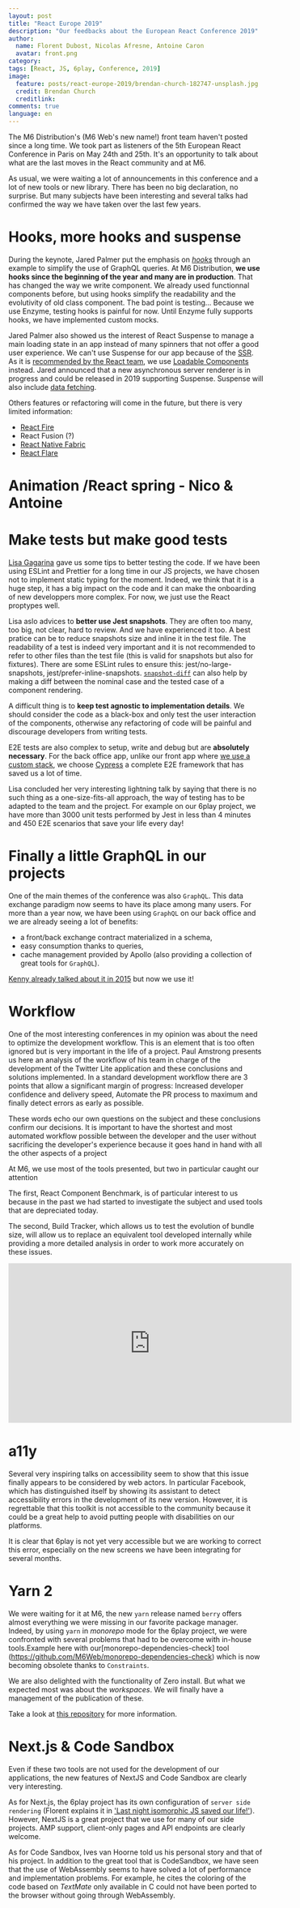 ```yaml
---
layout: post
title: "React Europe 2019"
description: "Our feedbacks about the European React Conference 2019"
author:
  name: Florent Dubost, Nicolas Afresne, Antoine Caron
  avatar: front.png
category:
tags: [React, JS, 6play, Conference, 2019]
image:
  feature: posts/react-europe-2019/brendan-church-182747-unsplash.jpg
  credit: Brendan Church
  creditlink: 
comments: true
language: en
---
```


The M6 Distribution's (M6 Web's new name!) front team haven't posted since a long time. We took part as listeners of the 5th European React Conference in Paris on May 24th and 25th. It's an opportunity to talk about what are the last moves in the React community and at M6.

As usual, we were waiting a lot of announcements in this conference and a lot of new tools or new library. There has been no big declaration, no surprise. But many subjects have been interesting and several talks had confirmed the way we have taken over the last few years. 

# Hooks, more hooks and suspense

During the keynote, Jared Palmer put the emphasis on _[hooks](https://reactjs.org/docs/hooks-overview.html)_ through an example to simplify the use of GraphQL queries. At M6 Distribution, **we use hooks since the beginning of the year and many are in production**. That has changed the way we write component. We already used functionnal components before, but using hooks simplify the readability and the evolutivity of old class component. The bad point is testing... Because we use Enzyme, testing hooks is painful for now. Until Enzyme fully supports hooks, we have implemented custom mocks.

Jared Palmer also showed us the interest of React Suspense to manage a main loading state in an app instead of many spinners that not offer a good user experience. We can't use Suspense for our app because of the [SSR](https://tech.m6web.fr/spa-mode-isomorphism-js/). As it is [recommended by the React team](https://reactjs.org/docs/code-splitting.html#reactlazy), we use [Loadable Components](https://github.com/smooth-code/loadable-components) instead. Jared  announced that a new asynchronous server renderer is in progress and could be released in 2019 supporting Suspense. Suspense will also include [data fetching](https://reactjs.org/blog/2018/11/27/react-16-roadmap.html#react-16x-mid-2019-the-one-with-suspense-for-data-fetching).

Others features or refactoring will come in the future, but there is very limited information:
- [React Fire](https://github.com/facebook/react/issues/13525)
- React Fusion (?)
- [React Native Fabric](https://github.com/react-native-community/discussions-and-proposals/issues/4)
- [React Flare](https://github.com/facebook/react/issues/15257)

# Animation /React spring - Nico & Antoine

# Make tests but make good tests

[Lisa Gagarina](https://twitter.com/lisa_gagarina) gave us some tips to better testing the code. If we have been using ESLint and Prettier for a long time in our JS projects, we have chosen not to implement static typing for the moment. Indeed, we think that it is a huge step, it has a big impact on the code and it can make the onboarding of new developpers more complex. For now, we just use the React proptypes well.

Lisa aslo advices to **better use Jest snapshots**. They are often too many, too big, not clear, hard to review. And we have experienced it too. A best pratice can be to reduce snapshots size and inline it in the test file. The readability of a test is indeed very important and it is not recommended to refer to other files than the test file (this is valid for snapshots but also for fixtures). There are some ESLint rules to ensure this: jest/no-large-snapshots, jest/prefer-inline-snapshots. [`snapshot-diff`](https://github.com/jest-community/snapshot-diff) can also help by making a diff between the nominal case and the tested case of a component rendering.

A difficult thing is to **keep test agnostic to implementation details**. We should consider the code as a black-box and only test the user interaction of the components, otherwise any refactoring of code will be painful and discourage developers from writing tests.

E2E tests are also complex to setup, write and debug but are **absolutely necessary**. For the back office app, unlike our front app where [we use a custom stack](https://tech.m6web.fr/tests-fonctionnels-app-js/), we choose [Cypress](https://www.cypress.io/) a complete E2E framework that has saved us a lot of time.

Lisa concluded her very interesting lightning talk by saying that there is no such thing as a one-size-fits-all approach, the way of testing has to be adapted to the team and the project. For example on our 6play project, we have more than 3000 unit tests performed by Jest in less than 4 minutes and 450 E2E scenarios that save your life every day!

# Finally a little GraphQL in our projects

One of the main themes of the conference was also `GraphQL`. 
This data exchange paradigm now seems to have its place among many users.
For more than a year now, we have been using `GraphQL` on our back office and we are already seeing a lot of benefits:

- a front/back exchange contract materialized in a schema,
- easy consumption thanks to queries,
- cache management provided by Apollo (also providing a collection of great tools for `GraphQL`).

[Kenny already talked about it in 2015](https://tech.m6web.fr/immutablejs-relay-graphql-react-native/) but now we use it!

# Workflow

One of the most interesting conferences in my opinion was about the need to optimize the development workflow. This is an element that is too often ignored but is very important in the life of a project.  Paul Amstrong presents us here an analysis of the workflow of his team in charge of the development of the Twitter Lite application and these conclusions and solutions implemented. In a standard development workflow there are 3 points that allow a significant margin of progress: Increased developer confidence and delivery speed, Automate the PR process to maximum and finally detect errors as early as possible.

These words echo our own questions on the subject and these conclusions confirm our decisions. 
It is important to have the shortest and most automated workflow possible between the developer and the user without sacrificing the developer's experience because it goes hand in hand with all the other aspects of a project

At M6, we use most of the tools presented, but two in particular caught our attention

The first, React Component Benchmark, is of particular interest to us because in the past we had started to investigate the subject and used tools that are depreciated today.

The second, Build Tracker, which allows us to test the evolution of bundle size, will allow us to replace an equivalent tool developed internally while providing a more detailed analysis in order to work more accurately on these issues.

<iframe width="560" height="315" src="https://www.youtube-nocookie.com/embed/ikn_dBSski8" frameborder="0" allow="accelerometer; autoplay; encrypted-media; gyroscope; picture-in-picture" allowfullscreen></iframe>

# a11y

Several very inspiring talks on accessibility seem to show that this issue finally appears to be considered by web actors. In particular Facebook, which has distinguished itself by showing its assistant to detect accessibility errors in the development of its new version. However, it is regrettable that this toolkit is not accessible to the community because it could be a great help to avoid putting people with disabilities on our platforms.

It is clear that 6play is not yet very accessible but we are working to correct this error, especially on the new screens we have been integrating for several months. 

# Yarn 2

We were waiting for it at M6, the new `yarn` release named `berry` offers almost everything we were missing in our favorite package manager.
Indeed, by using `yarn` in _monorepo_ mode for the 6play project, we were confronted with several problems that had to be overcome with in-house tools.Example here with our[monorepo-dependencies-check] tool (https://github.com/M6Web/monorepo-dependencies-check) which is now becoming obsolete thanks to `Constraints`.

We are also delighted with the functionality of Zero install. But what we expected most was about the _workspaces_. We will finally have a management of the publication of these.

Take a look at [this repository](https://github.com/yarnpkg/berry) for more information.

# Next.js & Code Sandbox

Even if these two tools are not used for the development of our applications, the new features of NextJS and Code Sandbox are clearly very interesting. 

As for Next.js, the 6play project has its own configuration of `server side rendering` (Florent explains it in ['Last night isomorphic JS saved our life!'](https://tech.m6web.fr/spa-mode-isomorphism-js/)). However, NextJS is a great project that we use for many of our side projects. AMP support, client-only pages and API endpoints are clearly welcome.

As for Code Sandbox, Ives van Hoorne told us his personal story and that of his project. In addition to the great tool that is CodeSandbox, we have seen that the use of WebAssembly seems to have solved a lot of performance and implementation problems. For example, he cites the coloring of the code based on _TextMate_ only available in C could not have been ported to the browser without going through WebAssembly.
